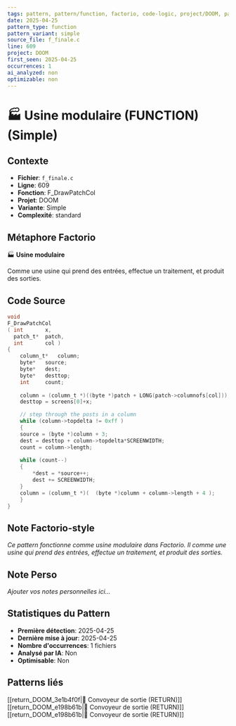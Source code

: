 ```yaml
---
tags: pattern, pattern/function, factorio, code-logic, project/DOOM, pattern/variant/simple
date: 2025-04-25
pattern_type: function
pattern_variant: simple
source_file: f_finale.c
line: 609
project: DOOM
first_seen: 2025-04-25
occurrences: 1
ai_analyzed: non
optimizable: non
---
```


# 🏭 Usine modulaire (FUNCTION) (Simple)

## Contexte
- **Fichier**: `f_finale.c`
- **Ligne**: 609
- **Fonction**: F_DrawPatchCol
- **Projet**: DOOM
- **Variante**: Simple
- **Complexité**: standard

## Métaphore Factorio
🏭 **Usine modulaire**

Comme une usine qui prend des entrées, effectue un traitement, et produit des sorties.

## Code Source
```c
void
F_DrawPatchCol
( int		x,
  patch_t*	patch,
  int		col )
{
    column_t*	column;
    byte*	source;
    byte*	dest;
    byte*	desttop;
    int		count;
	
    column = (column_t *)((byte *)patch + LONG(patch->columnofs[col]));
    desttop = screens[0]+x;

    // step through the posts in a column
    while (column->topdelta != 0xff )
    {
	source = (byte *)column + 3;
	dest = desttop + column->topdelta*SCREENWIDTH;
	count = column->length;
		
	while (count--)
	{
	    *dest = *source++;
	    dest += SCREENWIDTH;
	}
	column = (column_t *)(  (byte *)column + column->length + 4 );
    }
}
```

## Note Factorio-style
*Ce pattern fonctionne comme usine modulaire dans Factorio. Il comme une usine qui prend des entrées, effectue un traitement, et produit des sorties.*

## Note Perso
*Ajouter vos notes personnelles ici...*

## Statistiques du Pattern
- **Première détection**: 2025-04-25
- **Dernière mise à jour**: 2025-04-25
- **Nombre d'occurrences**: 1 fichiers
- **Analysé par IA**: Non
- **Optimisable**: Non

## Patterns liés
[[return_DOOM_3e1b4f0f|🚚 Convoyeur de sortie (RETURN)]]
[[return_DOOM_e198b61b|🚚 Convoyeur de sortie (RETURN)]]
[[return_DOOM_e198b61b|🚚 Convoyeur de sortie (RETURN)]]
